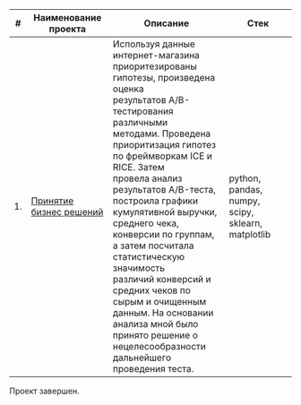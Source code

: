 


| #    | Наименование проекта                | Описание                                                     | Стек                                                         |
| ---- | ------------------------------------------------------------ | ------------------------------------------------------------ | ------------------------------------------------------------ |
| 1.   | [Принятие бизнес решений](https://github.com/AnnaKotenok/DecisionMakingBusiness) | Используя данные интернет-магазина <br/> приоритезированы гипотезы, произведена оценка <br/>результатов A/B-тестирования различными <br/> методами. Проведена приоритизация гипотез  <br/> по фреймворкам ICE и RICE. Затем <br/> провела анализ результатов A/B-теста, <br/>  построила графики кумулятивной выручки, <br/> среднего чека, конверсии по группам,  <br/> а затем посчитала статистическую значимость <br/> различий конверсий и средних чеков по <br/> сырым и очищенным данным.  На основании <br/> анализа мной было принято решение о  <br/> нецелесообразности дальнейшего проведения теста. | python, pandas, numpy, scipy, sklearn, matplotlib       |





 Проект завершен.
